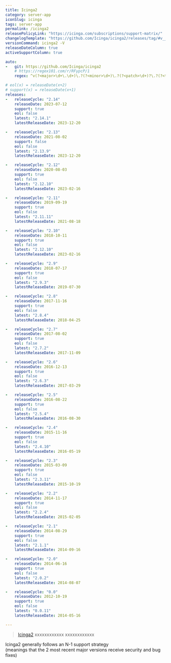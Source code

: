 ```yaml
---
title: Icinga2
category: server-app
iconSlug: icinga
tags: server-app
permalink: /icinga2
releasePolicyLink: "https://icinga.com/subscriptions/support-matrix/"
changelogTemplate: "https://github.com/Icinga/icinga2/releases/tag/#v__LATEST__/"
versionCommand: icinga2 -V
releaseDateColumn: true
activeSupportColumn: true

auto:
-   git: https://github.com/Icinga/icinga2
    # https://regex101.com/r/RFypcP/1
    regex: ^v(?<major>\d+\.\d+)\.?(?<minor>\d+)\.?(?<patch>\d+)?\.?(?<tiny>\d+)?$

# eol(x) = releaseDate(x+2)
# support(x) = releaseDate(x+1)
releases:
-   releaseCycle: "2.14"
    releaseDate: 2023-07-12
    support: true
    eol: false
    latest: "2.14.1"
    latestReleaseDate: 2023-12-20

-   releaseCycle: "2.13"
    releaseDate: 2021-08-02
    support: false
    eol: false
    latest: "2.13.9"
    latestReleaseDate: 2023-12-20

-   releaseCycle: "2.12"
    releaseDate: 2020-08-03
    support: true
    eol: false
    latest: "2.12.10"
    latestReleaseDate: 2023-02-16

-   releaseCycle: "2.11"
    releaseDate: 2019-09-19
    support: true
    eol: false
    latest: "2.11.11"
    latestReleaseDate: 2021-08-18

-   releaseCycle: "2.10"
    releaseDate: 2018-10-11
    support: true
    eol: false
    latest: "2.12.10"
    latestReleaseDate: 2023-02-16

-   releaseCycle: "2.9"
    releaseDate: 2018-07-17
    support: true
    eol: false
    latest: "2.9.3"
    latestReleaseDate: 2019-07-30

-   releaseCycle: "2.8"
    releaseDate: 2017-11-16
    support: true
    eol: false
    latest: "2.8.4"
    latestReleaseDate: 2018-04-25

-   releaseCycle: "2.7"
    releaseDate: 2017-08-02
    support: true
    eol: false
    latest: "2.7.2"
    latestReleaseDate: 2017-11-09

-   releaseCycle: "2.6"
    releaseDate: 2016-12-13
    support: true
    eol: false
    latest: "2.6.3"
    latestReleaseDate: 2017-03-29

-   releaseCycle: "2.5"
    releaseDate: 2016-08-22
    support: true
    eol: false
    latest: "2.5.4"
    latestReleaseDate: 2016-08-30

-   releaseCycle: "2.4"
    releaseDate: 2015-11-16
    support: true
    eol: false
    latest: "2.4.10"
    latestReleaseDate: 2016-05-19

-   releaseCycle: "2.3"
    releaseDate: 2015-03-09
    support: true
    eol: false
    latest: "2.3.11"
    latestReleaseDate: 2015-10-19

-   releaseCycle: "2.2"
    releaseDate: 2014-11-17
    support: true
    eol: false
    latest: "2.2.4"
    latestReleaseDate: 2015-02-05

-   releaseCycle: "2.1"
    releaseDate: 2014-08-29
    support: true
    eol: false
    latest: "2.1.1"
    latestReleaseDate: 2014-09-16

-   releaseCycle: "2.0"
    releaseDate: 2014-06-16
    support: true
    eol: false
    latest: "2.0.2"
    latestReleaseDate: 2014-08-07

-   releaseCycle: "0.0"
    releaseDate: 2012-10-19
    support: true
    eol: false
    latest: "0.0.11"
    latestReleaseDate: 2014-05-16

---
```


> [Icinga2](https://icinga.com/docs/icinga-2/latest/doc/01-about/) xxxxxxxxxxxx
> xxxxxxxxxxxx

Icinga2 generally follows an N-1 support strategy  
(meanings that the 2 most recent major versions receive security and bug fixes)  
